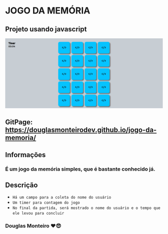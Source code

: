 # JOGO DA MEMÓRIA

## Projeto usando javascript

<p align="center">
      <img src="assets/preview/home_preview.png">
</p>

## GitPage: https://douglasmonteirodev.github.io/jogo-da-memoria/

## Informações

### É um jogo da memória simples, que é bastante conhecido já.


## Descrição


- `Há um campo para a coleta do nome do usuário`
- `Um timer para contagem do jogo`
- `No final da partida, será mostrado o nome do usuário e o tempo que ele levou para concluir`



### Douglas Monteiro ❤😎

